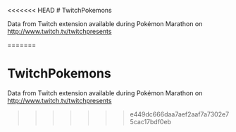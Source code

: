 <<<<<<< HEAD
﻿# TwitchPokemons

Data from Twitch extension available during Pokémon Marathon on http://www.twitch.tv/twitchpresents

=======
# TwitchPokemons

Data from Twitch extension available during Pokémon Marathon on http://www.twitch.tv/twitchpresents
>>>>>>> e449dc666daa7aef2aaf7a7302e75cac17bdf0eb
